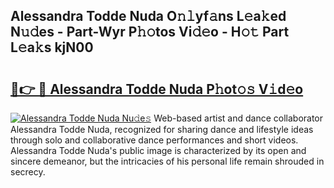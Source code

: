 ## Alessandra Todde Nuda O𝚗𝚕yf𝚊ns L𝚎a𝚔ed N𝚞𝚍es - Part-Wyr P𝚑𝚘tos Vi𝚍𝚎o - H𝚘𝚝 Part L𝚎a𝚔s kjN00

# <h2><a href="http://kfav23.oniu.top/?m=Alessandra+Todde+Nuda">🔗👉 🔴 Alessandra Todde Nuda P𝚑ot𝚘𝚜 V𝚒d𝚎o</a></h2>

[![Alessandra Todde Nuda Nu𝚍e𝚜](https://i.imgur.com/0qMVB7G.gif)](http://kfav23.oniu.top/?m=Alessandra+Todde+Nuda)
Web-based artist and dance collaborator Alessandra Todde Nuda, recognized for sharing dance and lifestyle ideas through solo and collaborative dance performances and short videos. Alessandra Todde Nuda's public image is characterized by its open and sincere demeanor, but the intricacies of his personal life remain shrouded in secrecy.  
